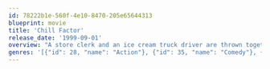 ```yaml
---
id: 78222b1e-560f-4e10-8470-205e65644313
blueprint: movie
title: 'Chill Factor'
release_date: '1999-09-01'
overview: "A store clerk and an ice cream truck driver are thrown together when a dying scientist entrusts them with a deadly chemical kept in ice. This chemical will kill every living thing once it melts. They have to take the chemical codenamed 'Elvis' to the next nearest military base while being chased by terrorists who want it to hold the country for ransom."
genres: '[{"id": 28, "name": "Action"}, {"id": 35, "name": "Comedy"}, {"id": 53, "name": "Thriller"}]'
---
```

